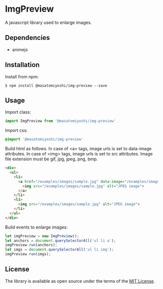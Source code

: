 # ImgPreview

A javascript library used to enlarge images.

## Dependencies

- animejs

## Installation

Install from npm:

    $ npm install @masatomiyoshi/img-preview --save

## Usage

Import class:

```javascript
import ImgPreview from '@masatomiyoshi/img-preview'
```

Import css:
```css
@import '@masatomiyoshi/img-preview'
```

Build html as follows.
In case of \<a\> tags, image urls is set to data-image attributes.
In case of \<img\> tags, image urls is set to src attributes.
Image file extension must be gif, jpg, jpeg, png, bmp.

```html
<div>
  <ul>
    <li>
      <a href="/examples/images/sample.jpg" data-image="/examples/images/sample.jpg">
        <img src="/examples/images/sample.jpg" alt="JPEG image">
      </a>
    </li>
    <li>
      <img src="/examples/images/sample.jpg" alt="JPEG image">
    </li>
  </ul>
</div>
```

Build events to enlarge images:

```javascript
let imgPreview = new ImgPreview();
let anchors = document.querySelectorAll('ul li a');
imgPreview.run(anchors);
let imgs = document.querySelectorAll('ul li img');
imgPreview.run(imgs);
```

## License

The library is available as open source under the terms of the [MIT License](https://opensource.org/licenses/MIT).

